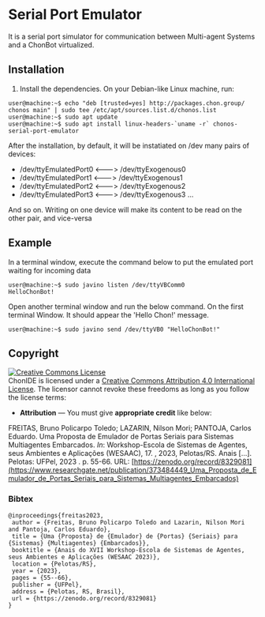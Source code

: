 # Serial Port Emulator
It is a serial port simulator for communication between Multi-agent Systems and a ChonBot virtualized.

## Installation
1) Install the dependencies. On your Debian-like Linux machine, run:

```console
user@machine:~$ echo "deb [trusted=yes] http://packages.chon.group/ chonos main" | sudo tee /etc/apt/sources.list.d/chonos.list
user@machine:~$ sudo apt update
user@machine:~$ sudo apt install linux-headers-`uname -r` chonos-serial-port-emulator
```

After the installation, by default, it will be instatiated on /dev many pairs of devices:

- /dev/ttyEmulatedPort0 <---> /dev/ttyExogenous0
- /dev/ttyEmulatedPort1 <---> /dev/ttyExogenous1
- /dev/ttyEmulatedPort2 <---> /dev/ttyExogenous2
- /dev/ttyEmulatedPort3 <---> /dev/ttyExogenous3
...

And so on. Writing on one device will make its content to be read on the other pair, and vice-versa

## Example
In a terminal window, execute the command below to put the emulated port waiting for incoming data

```console
user@machine:~$ sudo javino listen /dev/ttyVBComm0
HelloChonBot!
```
Open another terminal window and run the below command. On the first terminal Window. It should appear the 'Hello Chon!' message.

```console
user@machine:~$ sudo javino send /dev/ttyVB0 "HelloChonBot!"
```

## Copyright
<a rel="license" href="http://creativecommons.org/licenses/by/4.0/"><img alt="Creative Commons License" style="border-width:0" src="https://i.creativecommons.org/l/by/4.0/88x31.png" /></a><br />ChonIDE is licensed under a <a rel="license" href="http://creativecommons.org/licenses/by/4.0/">Creative Commons Attribution 4.0 International License</a>. The licensor cannot revoke these freedoms as long as you follow the license terms:

* __Attribution__ — You must give __appropriate credit__ like below:

FREITAS, Bruno Policarpo Toledo; LAZARIN, Nilson Mori; PANTOJA, Carlos Eduardo. Uma Proposta de Emulador de Portas Seriais para Sistemas Multiagentes Embarcados. _In_: Workshop-Escola de Sistemas de Agentes, seus Ambientes e Aplicações (WESAAC), 17. , 2023, Pelotas/RS. Anais [...]. Pelotas: UFPel, 2023 . p. 55-66. URL: [https://zenodo.org/record/8329081](https://www.researchgate.net/publication/373484449_Uma_Proposta_de_Emulador_de_Portas_Seriais_para_Sistemas_Multiagentes_Embarcados)

### Bibtex

```
@inproceedings{freitas2023,
 author = {Freitas, Bruno Policarpo Toledo and Lazarin, Nilson Mori and Pantoja, Carlos Eduardo},
 title = {Uma {Proposta} de {Emulador} de {Portas} {Seriais} para {Sistemas} {Multiagentes} {Embarcados}},
 booktitle = {Anais do XVII Workshop-Escola de Sistemas de Agentes, seus Ambientes e Aplicações (WESAAC 2023)},
 location = {Pelotas/RS},
 year = {2023},
 pages = {55--66},
 publisher = {UFPel},
 address = {Pelotas, RS, Brasil},
 url = {https://zenodo.org/record/8329081}
}

```